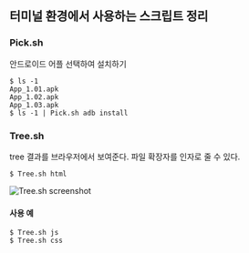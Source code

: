 ## 터미널 환경에서 사용하는 스크립트 정리

### Pick.sh
안드로이드 어플 선택하여 설치하기

    $ ls -1
    App_1.01.apk
    App_1.02.apk
    App_1.03.apk
    $ ls -1 | Pick.sh adb install

### Tree.sh
tree 결과를 브라우저에서 보여준다. 파일 확장자를 인자로 줄 수 있다.

    $ Tree.sh html

![Tree.sh screenshot](https://afrontend.files.wordpress.com/2017/01/tree-sh.png)

#### 사용 예

    $ Tree.sh js
    $ Tree.sh css
